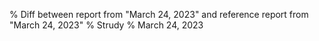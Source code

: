 % Diff between report from "March 24, 2023" and reference report from "March 24, 2023"
% Strudy
% March 24, 2023


